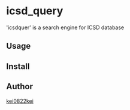 icsd_query
==========

'icsdquer' is a search engine for ICSD database

## Usage

## Install

## Author

[kei0822kei](https://github.com/kei0822kei)
